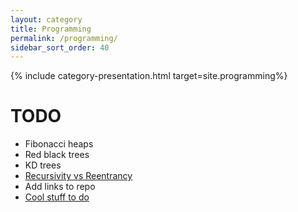 ```yaml
---
layout: category
title: Programming
permalink: /programming/
sidebar_sort_order: 40
---
```

{% include category-presentation.html target=site.programming%}



# TODO
* Fibonacci heaps
* Red black trees
* KD trees
* [Recursivity vs Reentrancy](https://fr.wikipedia.org/wiki/R%C3%A9entrance)
* Add links to repo
* [Cool stuff to do](https://github.com/donnemartin/data-science-ipython-notebooks)
